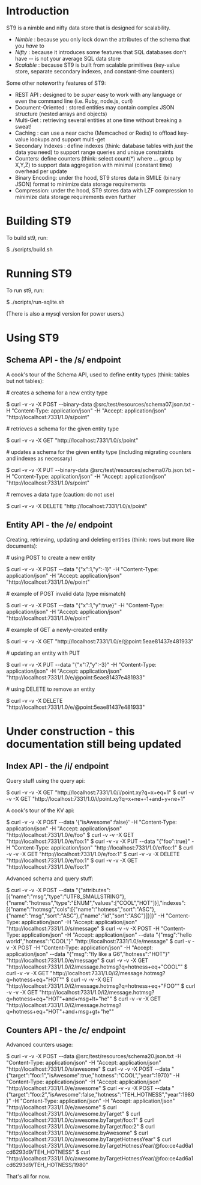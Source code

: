 # Introduction

ST9 is a nimble and nifty data store that is designed for scalability.

* _Nimble_ : because you only lock down the attributes of the schema that you *have* to
* _Nifty_ : because it introduces some features that SQL databases don't have -- is not your average SQL data store
* _Scalable_ : because ST9 is built from scalable primitives (key-value store, separate secondary indexes, and constant-time counters)

Some other noteworthy features of ST9:

* REST API : designed to be *super* easy to work with any language or even the command line (i.e. Ruby, node.js, curl)
* Document-Oriented : stored entities may contain complex JSON structure (nested arrays and objects)
* Multi-Get : retrieving several entities at one time without breaking a sweat!
* Caching : can use a near cache (Memcached or Redis) to offload key-value lookups and support multi-get
* Secondary Indexes : define indexes (think: database tables with _just_ the data you need) to support range queries and unique constraints
* Counters: define counters (think: select count(*) where ... group by X,Y,Z) to support data aggregation with minimal (constant time) overhead per update
* Binary Encoding: under the hood, ST9 stores data in SMILE (binary JSON) format to minimize data storage requirements
* Compression: under the hood, ST9 stores data with LZF compression to minimize data storage requirements even further


# Building ST9

To build st9, run:

$ ./scripts/build.sh


# Running ST9

To run st9, run:

$ ./scripts/run-sqlite.sh

(There is also a mysql version for power users.)


# Using ST9


## Schema API - the /s/ endpoint

A cook's tour of the Schema API, used to define entity types (think: tables but not tables):

\# creates a schema for a new entity type

$ curl -v -v -X POST --binary-data @src/test/resources/schema07.json.txt -H "Content-Type: application/json" -H "Accept: application/json" "http://localhost:7331/1.0/s/point"

\# retrieves a schema for the given entity type

$ curl -v -v -X GET "http://localhost:7331/1.0/s/point"

\# updates a schema for the given entity type (including migrating counters and indexes as necessary)

$ curl -v -v -X PUT --binary-data @src/test/resources/schema07b.json.txt -H "Content-Type: application/json" -H "Accept: application/json" "http://localhost:7331/1.0/s/point"

\# removes a data type (caution: do not use)

$ curl -v -v -X DELETE "http://localhost:7331/1.0/s/point"


## Entity API - the /e/ endpoint

Creating, retrieving, updating and deleting entities (think: rows but more like documents):

\# using POST to create a new entity

$ curl -v -v -X POST --data "{\"x\":1,\"y\":-1}" -H "Content-Type: application/json" -H "Accept: application/json" "http://localhost:7331/1.0/e/point"

\# example of POST invalid data (type mismatch)

$ curl -v -v -X POST --data "{\"x\":1,\"y\":true}" -H "Content-Type: application/json" -H "Accept: application/json" "http://localhost:7331/1.0/e/point"

\# example of GET a newly-created entity

$ curl -v -v -X GET "http://localhost:7331/1.0/e/@point:5eae81437e481933"

\# updating an entity with PUT

$ curl -v -v -X PUT --data "{\"x\":7,\"y\":-3}" -H "Content-Type: application/json" -H "Accept: application/json" "http://localhost:7331/1.0/e/@point:5eae81437e481933"

\# using DELETE to remove an entity

$ curl -v -v -X DELETE "http://localhost:7331/1.0/e/@point:5eae81437e481933"


# Under construction - this documentation still being updated

## Index API - the /i/ endpoint

Query stuff using the query api:

$ curl -v -v -X GET "http://localhost:7331/1.0/i/point.xy?q=x+eq+1"
$ curl -v -v -X GET "http://localhost:7331/1.0/i/point.xy?q=x+ne+-1+and+y+ne+1"

A cook's tour of the KV api:

$ curl -v -v -X POST --data '{"isAwesome":false}' -H "Content-Type: application/json" -H "Accept: application/json" "http://localhost:7331/1.0/e/foo" 
$ curl -v -v -X GET "http://localhost:7331/1.0/e/foo:1"
$ curl -v -v -X PUT --data "{\"foo\":true}" -H "Content-Type: application/json" "http://localhost:7331/1.0/e/foo:1"
$ curl -v -v -X GET "http://localhost:7331/1.0/e/foo:1"
$ curl -v -v -X DELETE "http://localhost:7331/1.0/e/foo:1"
$ curl -v -v -X GET "http://localhost:7331/1.0/e/foo:1"

Advanced schema and query stuff:

$ curl -v -v -X POST --data "{\"attributes\":[{\"name\":\"msg\",\"type\":\"UTF8_SMALLSTRING\"},{\"name\":\"hotness\",\"type\":\"ENUM\",\"values\":[\"COOL\",\"HOT\"]}],\"indexes\":[{\"name\":\"hotmsg\",\"cols\":[{\"name\":\"hotness\",\"sort\":\"ASC\"},{\"name\":\"msg\",\"sort\":\"ASC\"},{\"name\":\"id\",\"sort\":\"ASC\"}]}]}" -H "Content-Type: application/json" -H "Accept: application/json" "http://localhost:7331/1.0/s/message"
$ curl -v -v -X POST -H "Content-Type: application/json" -H "Accept: application/json" --data "{\"msg\":\"hello world\",\"hotness\":\"COOL\"}" "http://localhost:7331/1.0/e/message"
$ curl -v -v -X POST -H "Content-Type: application/json" -H "Accept: application/json" --data "{\"msg\":\"fly like a G6\",\"hotness\":\"HOT\"}" "http://localhost:7331/1.0/e/message"
$ curl -v -v -X GET "http://localhost:7331/1.0/i2/message.hotmsg?q=hotness+eq+\"COOL\""
$ curl -v -v -X GET "http://localhost:7331/1.0/i2/message.hotmsg?q=hotness+eq+\"HOT\""
$ curl -v -v -X GET "http://localhost:7331/1.0/i2/message.hotmsg?q=hotness+eq+\"FOO\""
$ curl -v -v -X GET "http://localhost:7331/1.0/i2/message.hotmsg?q=hotness+eq+\"HOT\"+and+msg+lt+\"he\""
$ curl -v -v -X GET "http://localhost:7331/1.0/i2/message.hotmsg?q=hotness+eq+\"HOT\"+and+msg+gt+\"he\""

## Counters API - the /c/ endpoint

Advanced counters usage:

$ curl -v -v -X POST --data @src/test/resources/schema20.json.txt -H "Content-Type: application/json" -H "Accept: application/json" "http://localhost:7331/1.0/s/awesome"
$ curl -v -v -X POST --data "{\"target\":\"foo:1\",\"isAwesome\":true,\"hotness\":\"COOL\",\"year\":1970}" -H "Content-Type: application/json" -H "Accept: application/json" "http://localhost:7331/1.0/e/awesome"
$ curl -v -v -X POST --data "{\"target\":\"foo:2\",\"isAwesome\":false,\"hotness\":\"TEH_HOTNESS\",\"year\":1980}" -H "Content-Type: application/json" -H "Accept: application/json" "http://localhost:7331/1.0/e/awesome" 
$ curl "http://localhost:7331/1.0/c/awesome.byTarget"
$ curl "http://localhost:7331/1.0/c/awesome.byTarget/foo:1"
$ curl "http://localhost:7331/1.0/c/awesome.byTarget/foo:2"
$ curl "http://localhost:7331/1.0/c/awesome.byAwesome"
$ curl "http://localhost:7331/1.0/c/awesome.byTargetHotnessYear"
$ curl "http://localhost:7331/1.0/c/awesome.byTargetHotnessYear/@foo:ce4ad6a1cd6293d9/TEH_HOTNESS"
$ curl "http://localhost:7331/1.0/c/awesome.byTargetHotnessYear/@foo:ce4ad6a1cd6293d9/TEH_HOTNESS/1980"

That's all for now.

